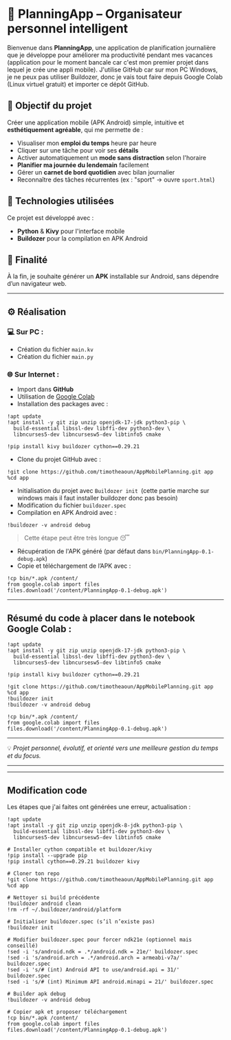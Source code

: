 # 📅 PlanningApp – Organisateur personnel intelligent

Bienvenue dans **PlanningApp**, une application de planification journalière que je développe pour améliorer ma productivité pendant mes vacances (application pour le moment bancale car c'est mon premier projet dans lequel je crée une appli mobile). J'utilise GitHub car sur mon PC Windows, je ne peux pas utiliser Buildozer, donc je vais tout faire depuis Google Colab (Linux virtuel gratuit) et importer ce dépôt GitHub.

## 🎯 Objectif du projet

Créer une application mobile (APK Android) simple, intuitive et **esthétiquement agréable**, qui me permette de :

- Visualiser mon **emploi du temps** heure par heure
- Cliquer sur une tâche pour voir ses **détails**
- Activer automatiquement un **mode sans distraction** selon l'horaire
- **Planifier ma journée du lendemain** facilement
- Gérer un **carnet de bord quotidien** avec bilan journalier
- Reconnaître des tâches récurrentes (ex : "sport" → ouvre `sport.html`)

## 🔧 Technologies utilisées

Ce projet est développé avec :

- **Python** & **Kivy** pour l'interface mobile
- **Buildozer** pour la compilation en APK Android

## 📱 Finalité

À la fin, je souhaite générer un **APK** installable sur Android, sans dépendre d’un navigateur web.

---

## ⚙️ Réalisation

### 💻 Sur PC :
- Création du fichier `main.kv`
- Création du fichier `main.py`

### 🌐 Sur Internet :
- Import dans **GitHub**
- Utilisation de [Google Colab](https://colab.research.google.com/)
- Installation des packages avec :
```
!apt update
!apt install -y git zip unzip openjdk-17-jdk python3-pip \
  build-essential libssl-dev libffi-dev python3-dev \
  libncurses5-dev libncursesw5-dev libtinfo5 cmake

!pip install kivy buildozer cython==0.29.21
```
- Clone du projet GitHub avec :
```
!git clone https://github.com/timotheaoun/AppMobilePlanning.git app
%cd app
```
- Initialisation du projet avec ```Buildozer init ```(cette partie marche sur windows mais il faut installer buildozer donc pas besoin)
- Modification du fichier `buildozer.spec` 
- Compilation en APK Android avec :
```
!buildozer -v android debug
```
> Cette étape peut être très longue 😴
- Récupération de l'APK généré (par défaut dans `bin/PlanningApp-0.1-debug.apk`)
- Copie et téléchargement de l’APK avec :
```
!cp bin/*.apk /content/
from google.colab import files
files.download('/content/PlanningApp-0.1-debug.apk')
```

---

## Résumé du code à placer dans le notebook Google Colab :

```
!apt update
!apt install -y git zip unzip openjdk-17-jdk python3-pip \
  build-essential libssl-dev libffi-dev python3-dev \
  libncurses5-dev libncursesw5-dev libtinfo5 cmake

!pip install kivy buildozer cython==0.29.21

!git clone https://github.com/timotheaoun/AppMobilePlanning.git app
%cd app
!buildozer init
!buildozer -v android debug

!cp bin/*.apk /content/
from google.colab import files
files.download('/content/PlanningApp-0.1-debug.apk')
```
---

💡 *Projet personnel, évolutif, et orienté vers une meilleure gestion du temps et du focus.*

---

---
## Modification code
Les étapes que j'ai faites ont générées une erreur, actualisation :
```
!apt update
!apt install -y git zip unzip openjdk-8-jdk python3-pip \
  build-essential libssl-dev libffi-dev python3-dev \
  libncurses5-dev libncursesw5-dev libtinfo5 cmake

# Installer cython compatible et buildozer/kivy
!pip install --upgrade pip
!pip install cython==0.29.21 buildozer kivy

# Cloner ton repo
!git clone https://github.com/timotheaoun/AppMobilePlanning.git app
%cd app

# Nettoyer si build précédente
!buildozer android clean
!rm -rf ~/.buildozer/android/platform

# Initialiser buildozer.spec (s’il n’existe pas)
!buildozer init

# Modifier buildozer.spec pour forcer ndk21e (optionnel mais conseillé)
!sed -i 's/android.ndk = .*/android.ndk = 21e/' buildozer.spec
!sed -i 's/android.arch = .*/android.arch = armeabi-v7a/' buildozer.spec
!sed -i 's/# (int) Android API to use/android.api = 31/' buildozer.spec
!sed -i 's/# (int) Minimum API android.minapi = 21/' buildozer.spec

# Builder apk debug
!buildozer -v android debug

# Copier apk et proposer téléchargement
!cp bin/*.apk /content/
from google.colab import files
files.download('/content/PlanningApp-0.1-debug.apk')
```


